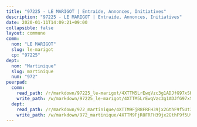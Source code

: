 ```yaml
---
title: "97225 - LE MARIGOT | Entraide, Annonces, Initiatives"
description: "97225 - LE MARIGOT | Entraide, Annonces, Initiatives"
date: 2020-01-11T14:09:21+09:00
collapsible: false
layout: commune
comm:
  nom: "LE MARIGOT"
  slug: le-marigot
  cp: "97225"
dept:
  nom: "Martinique"
  slug: martinique
  num: "972"
peerpad:
  comm:
    read_path: /r/markdown/97225_le-marigot/4XTTM5LrEwqVzc3g1ADJfG97xSHEJKg37ffUnMacaaDGDKdkJ
    write_path: /w/markdown/97225_le-marigot/4XTTM5LrEwqVzc3g1ADJfG97xSHEJKg37ffUnMacaaDGDKdkJ-K3TgUTdckEMV6uqwjv2cYqgjy9BrrJ3xkXAeB9vvRtg1xHenzu2QBgaG6sTk474eZAxqDMnFJxPoe7JBMQ4kRk6yFYssPeV6gUb86x99rsm1GHWhpim9hcy6NGy9XRQcKfq3JyrE
  dept:
    read_path: /r/markdown/972_martinique/4XTTM9FjR8FRFH39jx2GthF9f5Ut3jiyTsdjpE2SrJvqmXdjo
    write_path: /w/markdown/972_martinique/4XTTM9FjR8FRFH39jx2GthF9f5Ut3jiyTsdjpE2SrJvqmXdjo-K3TgUeaxrptm9NswN2JSgXE3aKS9HKQgEZZxfKsdUeDs9w3MK5eeUTz8x8PBEEF3j1uCcfT9q4aM46ZnJH1PtFEse18Xf51n2ioUCkkCxop5a751j1HQ3bKXvk9CsEq3Wcvzm9gm
---
```


